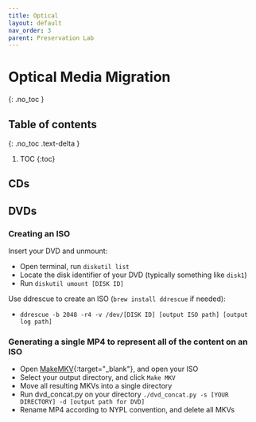 ```yaml
---
title: Optical
layout: default
nav_order: 3
parent: Preservation Lab
---
```



# Optical Media Migration
{: .no_toc }

## Table of contents
{: .no_toc .text-delta }

1. TOC
{:toc}

## CDs

## DVDs

### Creating an ISO

Insert your DVD and unmount:
  * Open terminal, run `diskutil list`
  * Locate the disk identifier of your DVD (typically something like `disk1`)
  * Run `diskutil umount [DISK ID]`

Use ddrescue to create an ISO (`brew install ddrescue` if needed):
  *  `ddrescue -b 2048 -r4 -v /dev/[DISK ID] [output ISO path] [output log path]`

### Generating a single MP4 to represent all of the content on an ISO
  * Open [MakeMKV](https://www.makemkv.com/){:target="\_blank"}, and open your ISO
  *  Select your output directory, and click `Make MKV`
  * Move all resulting MKVs into a single directory
  * Run dvd_concat.py on your directory `./dvd_concat.py -s [YOUR DIRECTORY] -d [output path for DVD]`
  * Rename MP4 according to NYPL convention, and delete all MKVs

